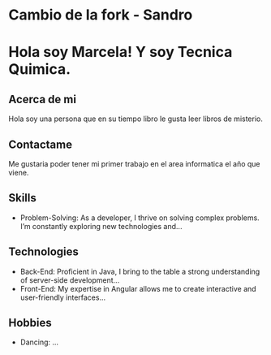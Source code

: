 
# Cambio de la fork - Sandro

# Hola soy Marcela! Y soy Tecnica Quimica.

## Acerca de mi

Hola soy una persona que en su tiempo libro le gusta leer libros de misterio.

## Contactame

Me gustaria poder tener mi primer trabajo en el area informatica el año que viene.


## Skills

- Problem-Solving: As a developer, I thrive on solving complex problems. I’m constantly exploring new technologies and...

## Technologies

- Back-End: Proficient in Java, I bring to the table a strong understanding of server-side development...
- Front-End: My expertise in Angular allows me to create interactive and user-friendly interfaces...

## Hobbies

- Dancing: ...

